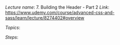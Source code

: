 _Lecture name_: 7. Building the Header - Part 2
_Link_: https://www.udemy.com/course/advanced-css-and-sass/learn/lecture/8274402#overview


_Topics_:




_Steps_:
